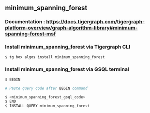 ## minimum_spanning_forest
### Documentation : https://docs.tigergraph.com/tigergraph-platform-overview/graph-algorithm-library#minimum-spanning-forest-msf
### Install minimum_spanning_forest via Tigergraph CLI
```bash
$ tg box algos install minimum_spanning_forest
```
### Install minimum_spanning_forest via GSQL terminal
```bash
$ BEGIN 

# Paste query code after BEGIN command

$ <minimum_spanning_forest_gsql_code>
$ END 
$ INSTALL QUERY minimum_spanning_forest
```